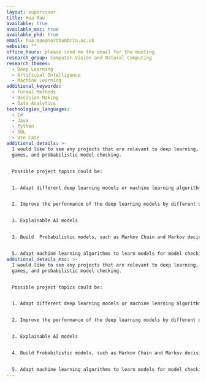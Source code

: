 ```yaml
---
layout: supervisor
title: Hua Mao
available: true
available_msc: true
available_phd: true
email: hua.mao@northumbria.ac.uk
website: ""
office_hours: please send me the email for the meeting
research_group: Computer Vision and Natural Computing
research_themes:
  - Deep Learning
  - Artificial Intelligence
  - Machine Learning
additional_keywords:
  - Formal Methods
  - Decision Making
  - Data Analytics
technologies_languages:
  - C#
  - Java
  - Python
  - SQL
  - Use Case
additional_details: >-
  I would like to see any projects that are relevant to deep learning, AI in
  games, and probabilistic model checking. 


  P﻿ossible project topics could be: 


  1﻿. Adapt different deep learning models or machine learning algorithms for energy prediction. 


  2﻿. Improve the performance of the deep learning models by different optimization algorithms


  3﻿. Explainable AI models


  3. Build  Probabilistic models, such as Markov Chain and Markov decision Process models for probabilistic software and hardware systems. Apply probablistic model checking algorithms to the built model to check the stochastic properties, such as PCTL. 


  5﻿. Adapt machine learning algorithms to learn models for model checking, especially for probabilistic model checking.
additional_details_msc: >-
  I would like to see any projects that are relevant to deep learning, AI in
  games, and probabilistic model checking. 


  P﻿ossible project topics could be: 


  1﻿. Adapt different deep learning models or machine learning algorithms for energy prediction. 


  2﻿. Improve the performance of the deep learning models by different optimization algorithms


  3﻿. Explainable AI models


  4﻿. Build Probabilistic models, such as Markov Chain and Markov decision Process models for probabilistic software and hardware systems. Apply probabilistic model checking algorithms to the built model to check the stochastic properties, such as PCTL. 


  5﻿. Adapt machine learning algorithms to learn models for model checking, especially for probabilistic model checking.
---
```

